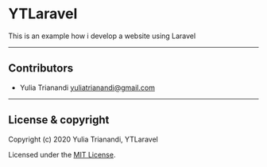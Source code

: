 # YTLaravel
This is an example how i develop a website using Laravel

---
## Contributors
- Yulia Trianandi <yuliatrianandi@gmail.com>

---

## License & copyright

Copyright (c) 2020 Yulia Trianandi, YTLaravel

Licensed under the [MIT License](LICENSE).

